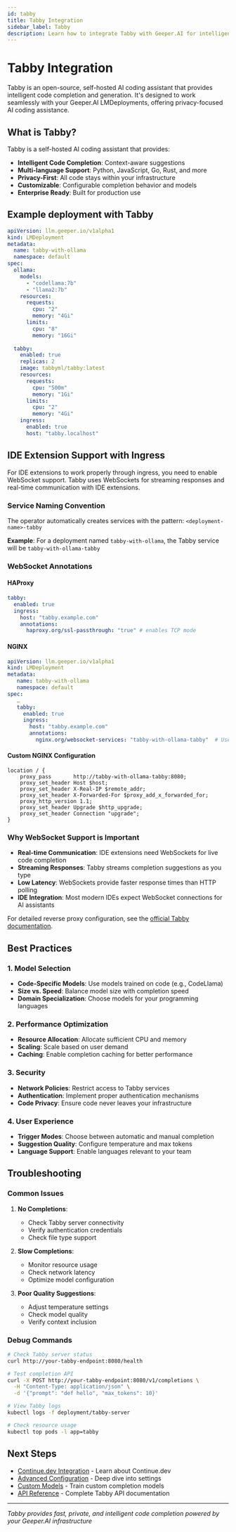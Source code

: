 ```yaml
---
id: tabby
title: Tabby Integration
sidebar_label: Tabby
description: Learn how to integrate Tabby with Geeper.AI for intelligent code completion
---
```


# Tabby Integration

Tabby is an open-source, self-hosted AI coding assistant that provides intelligent code completion and generation. It's designed to work seamlessly with your Geeper.AI LMDeployments, offering privacy-focused AI coding assistance.

## What is Tabby?

Tabby is a self-hosted AI coding assistant that provides:

- **Intelligent Code Completion**: Context-aware suggestions
- **Multi-language Support**: Python, JavaScript, Go, Rust, and more
- **Privacy-First**: All code stays within your infrastructure
- **Customizable**: Configurable completion behavior and models
- **Enterprise Ready**: Built for production use

## Example deployment with Tabby

```yaml
apiVersion: llm.geeper.io/v1alpha1
kind: LMDeployment
metadata:
  name: tabby-with-ollama
  namespace: default
spec:
  ollama:
    models:
      - "codellama:7b"
      - "llama2:7b"
    resources:
      requests:
        cpu: "2"
        memory: "4Gi"
      limits:
        cpu: "8"
        memory: "16Gi"
  
  tabby:
    enabled: true
    replicas: 2
    image: tabbyml/tabby:latest
    resources:
      requests:
        cpu: "500m"
        memory: "1Gi"
      limits:
        cpu: "2"
        memory: "4Gi"
    ingress:
      enabled: true
      host: "tabby.localhost"
```

## IDE Extension Support with Ingress

For IDE extensions to work properly through ingress, you need to enable WebSocket support. Tabby uses WebSockets for streaming responses and real-time communication with IDE extensions.

### Service Naming Convention

The operator automatically creates services with the pattern: `<deployment-name>-tabby`

**Example**: For a deployment named `tabby-with-ollama`, the Tabby service will be `tabby-with-ollama-tabby`

### WebSocket Annotations

#### HAProxy
```yaml
tabby:
  enabled: true
  ingress:
    host: "tabby.example.com"
    annotations:
      haproxy.org/ssl-passthrough: "true" # enables TCP mode
```

#### NGINX
```yaml
apiVersion: llm.geeper.io/v1alpha1
kind: LMDeployment
metadata:
   name: tabby-with-ollama
   namespace: default
spec:
   …
   tabby:
     enabled: true
     ingress:
       host: "tabby.example.com"
       annotations:
         nginx.org/websocket-services: "tabby-with-ollama-tabby"  # Use actual service name
```

#### Custom NGINX Configuration
```nginx
location / {
    proxy_pass       http://tabby-with-ollama-tabby:8080;
    proxy_set_header Host $host;
    proxy_set_header X-Real-IP $remote_addr;
    proxy_set_header X-Forwarded-For $proxy_add_x_forwarded_for;
    proxy_http_version 1.1;
    proxy_set_header Upgrade $http_upgrade;
    proxy_set_header Connection "upgrade";
}
```

### Why WebSocket Support is Important

- **Real-time Communication**: IDE extensions need WebSockets for live code completion
- **Streaming Responses**: Tabby streams completion suggestions as you type
- **Low Latency**: WebSockets provide faster response times than HTTP polling
- **IDE Integration**: Most modern IDEs expect WebSocket connections for AI assistants

For detailed reverse proxy configuration, see the [official Tabby documentation](https://tabby.tabbyml.com/docs/administration/reverse-proxy/).

## Best Practices

### 1. Model Selection
- **Code-Specific Models**: Use models trained on code (e.g., CodeLlama)
- **Size vs. Speed**: Balance model size with completion speed
- **Domain Specialization**: Choose models for your programming languages

### 2. Performance Optimization
- **Resource Allocation**: Allocate sufficient CPU and memory
- **Scaling**: Scale based on user demand
- **Caching**: Enable completion caching for better performance

### 3. Security
- **Network Policies**: Restrict access to Tabby services
- **Authentication**: Implement proper authentication mechanisms
- **Code Privacy**: Ensure code never leaves your infrastructure

### 4. User Experience
- **Trigger Modes**: Choose between automatic and manual completion
- **Suggestion Quality**: Configure temperature and max tokens
- **Language Support**: Enable languages relevant to your team

## Troubleshooting

### Common Issues

1. **No Completions**:
   - Check Tabby server connectivity
   - Verify authentication credentials
   - Check file type support

2. **Slow Completions**:
   - Monitor resource usage
   - Check network latency
   - Optimize model configuration

3. **Poor Quality Suggestions**:
   - Adjust temperature settings
   - Check model quality
   - Verify context inclusion

### Debug Commands

```bash
# Check Tabby server status
curl http://your-tabby-endpoint:8080/health

# Test completion API
curl -X POST http://your-tabby-endpoint:8080/v1/completions \
  -H "Content-Type: application/json" \
  -d '{"prompt": "def hello", "max_tokens": 10}'

# View Tabby logs
kubectl logs -f deployment/tabby-server

# Check resource usage
kubectl top pods -l app=tabby
```

## Next Steps

- [Continue.dev Integration](/docs/coding-assistants/continue-dev) - Learn about Continue.dev
- [Advanced Configuration](/docs/coding-assistants/advanced-config) - Deep dive into settings
- [Custom Models](/docs/coding-assistants/custom-models) - Train custom completion models
- [API Reference](/docs/api/tabby) - Complete Tabby API documentation

---

*Tabby provides fast, private, and intelligent code completion powered by your Geeper.AI infrastructure*